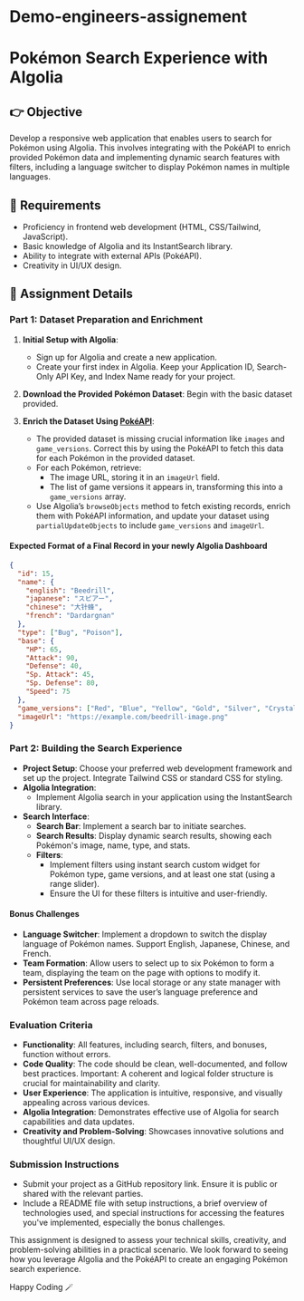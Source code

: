 # Demo-engineers-assignement

# Pokémon Search Experience with Algolia

## 👉 Objective
Develop a responsive web application that enables users to search for Pokémon using Algolia. This involves integrating with the PokéAPI to enrich provided Pokémon data and implementing dynamic search features with filters, including a language switcher to display Pokémon names in multiple languages.

## 📝 Requirements
- Proficiency in frontend web development (HTML, CSS/Tailwind, JavaScript).
- Basic knowledge of Algolia and its InstantSearch library.
- Ability to integrate with external APIs (PokéAPI).
- Creativity in UI/UX design.

## 🫣 Assignment Details

### Part 1: Dataset Preparation and Enrichment
1. **Initial Setup with Algolia**:
   - Sign up for Algolia and create a new application.
   - Create your first index in Algolia. Keep your Application ID, Search-Only API Key, and Index Name ready for your project.

2. **Download the Provided Pokémon Dataset**: Begin with the basic dataset provided.

3. **Enrich the Dataset Using [PokéAPI](https://pokeapi.co/)**:
   - The provided dataset is missing crucial information like `images` and `game_versions`. Correct this by using the PokéAPI to fetch this data for each Pokémon in the provided dataset.
   - For each Pokémon, retrieve:
     - The image URL, storing it in an `imageUrl` field.
     - The list of game versions it appears in, transforming this into a `game_versions` array.
   - Use Algolia’s `browseObjects` method to fetch existing records, enrich them with PokéAPI information, and update your dataset using `partialUpdateObjects` to include `game_versions` and `imageUrl`.

#### Expected Format of a Final Record in your newly Algolia Dashboard

```json
{
  "id": 15,
  "name": {
    "english": "Beedrill",
    "japanese": "スピアー",
    "chinese": "大针蜂",
    "french": "Dardargnan"
  },
  "type": ["Bug", "Poison"],
  "base": {
    "HP": 65,
    "Attack": 90,
    "Defense": 40,
    "Sp. Attack": 45,
    "Sp. Defense": 80,
    "Speed": 75
  },
  "game_versions": ["Red", "Blue", "Yellow", "Gold", "Silver", "Crystal"],
  "imageUrl": "https://example.com/beedrill-image.png"
}
```

### Part 2: Building the Search Experience
- **Project Setup**: Choose your preferred web development framework and set up the project. Integrate Tailwind CSS or standard CSS for styling.
- **Algolia Integration**:
  - Implement Algolia search in your application using the InstantSearch library.
- **Search Interface**:
  - **Search Bar**: Implement a search bar to initiate searches.
  - **Search Results**: Display dynamic search results, showing each Pokémon's image, name, type, and stats.
  - **Filters**:
    - Implement filters using instant search custom widget for Pokémon type, game versions, and at least one stat (using a range slider).
    - Ensure the UI for these filters is intuitive and user-friendly.

#### Bonus Challenges
- **Language Switcher**: Implement a dropdown to switch the display language of Pokémon names. Support English, Japanese, Chinese, and French.
- **Team Formation**: Allow users to select up to six Pokémon to form a team, displaying the team on the page with options to modify it.
- **Persistent Preferences**: Use local storage or any state manager with persistent services to save the user’s language preference and Pokémon team across page reloads.

### Evaluation Criteria
- **Functionality**: All features, including search, filters, and bonuses, function without errors.
- **Code Quality**: The code should be clean, well-documented, and follow best practices. Important: A coherent and logical folder structure is crucial for maintainability and clarity.
- **User Experience**: The application is intuitive, responsive, and visually appealing across various devices.
- **Algolia Integration**: Demonstrates effective use of Algolia for search capabilities and data updates.
- **Creativity and Problem-Solving**: Showcases innovative solutions and thoughtful UI/UX design.

### Submission Instructions
- Submit your project as a GitHub repository link. Ensure it is public or shared with the relevant parties.
- Include a README file with setup instructions, a brief overview of technologies used, and special instructions for accessing the features you've implemented, especially the bonus challenges.

This assignment is designed to assess your technical skills, creativity, and problem-solving abilities in a practical scenario. We look forward to seeing how you leverage Algolia and the PokéAPI to create an engaging Pokémon search experience.

Happy Coding 🪄
